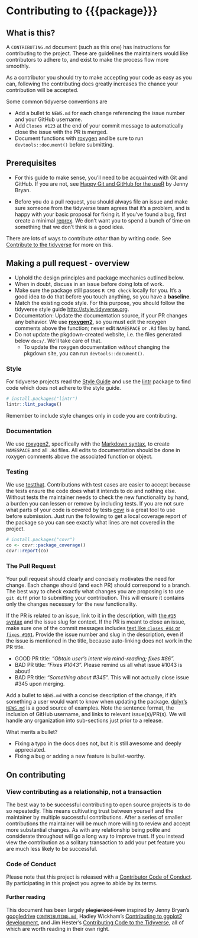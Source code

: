 Contributing to {{{package}}}
================

## What is this?

A `CONTRIBUTING.md` document (such as this one) has instructions for
contributing to the project. These are guidelines the maintainers would
like contributors to adhere to, and exist to make the process flow more
smoothly.

As a contributor you should try to make accepting your code as easy as
you can, following the contributing docs greatly increases the chance
your contribution will be accepted.

Some common tidyverse conventions are

  - Add a bullet to `NEWS.md` for each change referencing the issue
    number and your GitHub username.
  - Add `Closes #123` at the end of your commit message to automatically
    close the issue with the PR is merged.
  - Document functions with
    [roxygen](https://github.com/klutometis/roxygen) and be sure to run
    `devtools::document()` before submitting.

## Prerequisites

  - For this guide to make sense, you’ll need to be acquainted with Git
    and GitHub. If you are not, see [Happy Git and GitHub for the
    useR](http://happygitwithr.com/) by Jenny Bryan.

  - Before you do a pull request, you should always file an issue and
    make sure someone from the tidyverse team agrees that it’s a
    problem, and is happy with your basic proposal for fixing it. If
    you’ve found a bug, first create a minimal
    [reprex](https://www.tidyverse.org/help/#reprex). We don’t want you
    to spend a bunch of time on something that we don’t think is a good
    idea.

There are lots of ways to contribute *other* than by writing code. See
[Contribute to the tidyverse](https://www.tidyverse.org/contribute/) for
more on this.

## Making a pull request - overview

  - Uphold the design principles and package mechanics outlined below.  
  - When in doubt, discuss in an issue before doing lots of work.  
  - Make sure the package still passes `R CMD check` locally for you.
    It’s a good idea to do that before you touch anything, so you have
    a **baseline**.
  - Match the existing code style. For this purpose, you should follow
    the tidyverse style guide <http://style.tidyverse.org>.  
  - Documentation: Update the documentation source, if your PR changes
    any behavior. We use
    [**roxygen2**](https://cran.r-project.org/package=roxygen2), so you
    must edit the roxygen comments above the function; never edit
    `NAMESPACE` or `.Rd` files by hand.
  - Do not update the pkgdown-created website, i.e. the files generated
    below `docs/`. We’ll take care of that.
      - To update the roxygen documentation *without* changing the
        pkgdown site, you can run `devtools::document()`.

### Style

For tidyverse projects read the [Style
Guide](http://style.tidyverse.org) and use the
[lintr](https://cran.r-project.org/package=lintr) package to find code
which does not adhere to the style guide.

``` r
# install.packages("lintr")
lintr::lint_package()
```

Remember to include style changes only in code you are contributing.

### Documentation

We use [roxygen2](https://cran.r-project.org/package=roxygen2),
specifically with the [Markdown
syntax](https://cran.r-project.org/web/packages/roxygen2/vignettes/markdown.html),
to create `NAMESPACE` and all `.Rd` files. All edits to documentation
should be done in roxygen comments above the associated function or
object.

### Testing

We use [testthat](https://cran.r-project.org/package=testthat).
Contributions with test cases are easier to accept because the tests
ensure the code does what it intends to do and nothing else. Without
tests the maintainer needs to check the new functionality by hand, a
burden you can lessen or remove by including tests. If you are not sure
what parts of your code is covered by tests
[covr](https://cran.r-project.org/package=covr) is a great tool to use
before submission. Just run the following to get a local coverage report
of the package so you can see exactly what lines are not covered in the
project.

``` r
# install.packages("covr")
co <- covr::package_coverage()
covr::report(co)
```

### The Pull Request

Your pull request should clearly and concisely motivates the need for
change. Each change should (and each PR) should correspond to a branch.
The best way to check exactly what changes you are proposing is to use
`git diff` prior to submitting your contribution. This will ensure it
contains only the changes necessary for the new functionality.

If the PR is related to an issue, link to it in the description, with
[the `#15`
syntax](https://help.github.com/articles/autolinked-references-and-urls/)
and the issue slug for context. If the PR is meant to close an issue,
make sure one of the commit messages includes [text like `closes #44` or
`fixes
#101`](https://help.github.com/articles/closing-issues-using-keywords/).
Provide the issue number and slug in the description, even if the issue
is mentioned in the title, because auto-linking does not work in the PR
title.

  - GOOD PR title: *“Obtain user’s intent via mind-reading; fixes
    \#86”.*  
  - BAD PR title: *“Fixes \#1043”.* Please remind us all what issue
    \#1043 is about\!  
  - BAD PR title: *“Something about \#345”.* This will not actually
    close issue \#345 upon merging.

Add a bullet to `NEWS.md` with a concise description of the change, if
it’s something a user would want to know when updating the package.
[dplyr’s
`NEWS.md`](https://github.com/tidyverse/dplyr/blob/master/NEWS.md) is a
good source of examples. Note the sentence format, the inclusion of
GitHub username, and links to relevant issue(s)/PR(s). We will handle
any organization into sub-sections just prior to a release.

What merits a bullet?

  - Fixing a typo in the docs does not, but it is still awesome and
    deeply appreciated.
  - Fixing a bug or adding a new feature is bullet-worthy.

## On contributing

### View contributing as a relationship, not a transaction

The best way to be successful contributing to open source projects is to
do so repeatedly. This means cultivating trust between yourself and the
maintainer by multiple successful contributions. After a series of
smaller contributions the maintainer will be much more willing to review
and accept more substantial changes. As with any relationship being
polite and considerate throughout will go a long way to improve trust.
If you instead view the contribution as a solitary transaction to add
your pet feature you are much less likely to be successful.

### Code of Conduct

Please note that this project is released with a [Contributor Code of
Conduct](CONDUCT.md). By participating in this project you agree to
abide by its terms.

#### Further reading

This document has been largely ~~plagiarized from~~ inspired by Jenny
Bryan’s [googledrive](http://googledrive.tidyverse.org/)
[`CONTRIBUTING.md`](https://github.com/tidyverse/googledrive/blob/master/CONTRIBUTING.md),
Hadley Wickham’s [Contributing to ggplot2
development](https://github.com/tidyverse/ggplot2/blob/92666ca8dd4cb5f96cbfcd4dcfcf157b599a6048/CONTRIBUTING.md),
and Jim Hester’s [Contributing Code to the
Tidyverse](http://www.jimhester.com/2017/08/08/contributing/), all of
which are worth reading in their own right.
